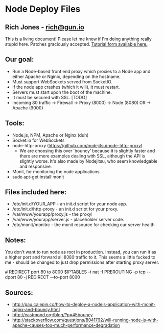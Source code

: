 # Node Deploy Files
## Rich Jones - rich@gun.io
This is a living document! Please let me know if I'm doing anything really stupid here. Patches graciously accepted. [Tutorial form available here.](http://gun.io/blog/tutorial-deploy-node-js-server-with-example/)

## Our goal:
 * Run a Node-based front end proxy which proxies to a Node app and either Apache or Nginix, depending on the hostname.
 * Must support WebSockets served from SocketIO.
 * If the node app crashes (which it will), it must restart.
 * Servers must start upon the boot of the machine.
 * It must be secured with SSL. [TODO]
 * Incoming 80 traffic -> Firewall -> Proxy (8000) -> Node (8080) OR -> Apache (9000)

## Tools:
 * Node.js, NPM, Apache or Nginx (duh)
 * Socket.io for WebSockets
 * node-http-proxy (https://github.com/nodejitsu/node-http-proxy)
   * We are choosing this over 'bouncy' because it is slightly faster and there are more examples dealing with SSL, although the API is slightly worse. It's also made by Nodejitsu, who seem knowledgable and responsive.
 * Monit, for monitoring the node applications.
  * sudo apt-get install monit

## Files included here:
 * /etc/init.d/YOUR\_APP - an init.d script for your node app.
 * /etc/init.d/http-proxy - an init.d script for your proxy.
 * /var/www/yourapp/proxy.js - the proxy!
 * /var/www/yourapp/server.js - placeholder server code.
 * /etc/monit/monitrc - the monit resource for checking our server health

## Notes:
You don't want to run node as root in production. Instead, you can run it as a higher port and forward all 8080 traffic to it. This seems a little fucked to me - should be changed to just drop permissions after starting proxy server.

\# REDIRECT port 80 to 8000
$IPTABLES -t nat -I PREROUTING -p tcp --dport 80 -j REDIRECT --to-port 8000

## Sources:
 * http://pau.calepin.co/how-to-deploy-a-nodejs-application-with-monit-nginx-and-bouncy.html
 * http://eastmond.org/blog/?p=45bouncy
 * http://stackoverflow.com/questions/8041792/will-running-node-js-with-apache-causes-too-much-performance-degradation
